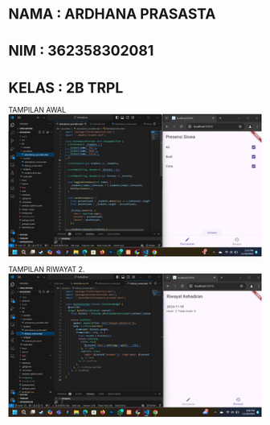 # NAMA  : ARDHANA PRASASTA
# NIM   : 362358302081
# KELAS : 2B TRPL


 TAMPILAN AWAL
![alt text](image-2.png)

TAMPILAN RIWAYAT
2. ![alt text](image-1.png)
